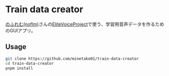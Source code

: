 # Train data creator
[のふれむ(noflm)](https://github.com/noflm)さんの[EliteVoiceProject](https://huggingface.co/datasets/Elite35P-Server/EliteVoiceProject)で使う、学習用音声データを作るためのGUIアプリ。

## Usage
```bash
git clone https://github.com/minetake01/train-data-creator
cd train-data-creator
pnpm install
```